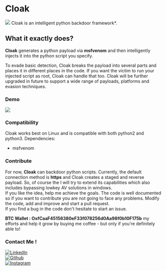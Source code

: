 # Cloak
<img src='https://i.imgur.com/m3scSAO.png' />
Cloak is an intelligent python backdoor framework*.

## What it exactly does?
<b>Cloak</b> generates a python payload via <b>msfvenom</b> and then intelligently injects it into the python script you specify.

To evade basic detection, Cloak breaks the payload into several parts and places it in different places in the code. If you want the victim to run your injected script as root, Cloak can handle that too.
Cloak will be further upgraded in future to support a wide range of payloads, platforms and evasion techniques.

### Demo
<img src='https://i.imgur.com/KJ9hTHo.png' />

### Compatibility
Cloak works best on Linux and is compatible with both python2 and python3.
Dependencies:
- msfvenom

### Contribute
For now, <b>Cloak</b> can backdoor python scripts. Currently, the default connection method is <b>https</b> and Cloak creates a staged and reverse payload. So, of course the I will try to extend its capabilities which also includes bypassing lowkey AV solutions in windows.<br>
If you like the idea, help me achieve the goals. The code is well documented so if you want to contribute you are not going to face any problems.
Modify the code, add and improve and start a pull request.<br>
If you find a bug in the code don't hesitate to start an issue.<br>

**BTC Wallet : OxfCaaF45156380eF33f078256d0Aa98f0b10F175b** my efforts and help it grow by buying me coffee - but only if you're definitely able to!


### Contact Me !

[<img target="_blank" src="https://img.icons8.com/bubbles/100/000000/linkedin.png" title="LinkedIn">](www.linkedin.com/in/kunal-ranjan-166b30249)      
[<img target="_blank" src="https://img.icons8.com/bubbles/100/000000/github.png" title="Github">](https://github.com/BadBoy0170)     
[<img target="_blank" src="https://img.icons8.com/bubbles/100/000000/instagram-new.png" title="Instagram">](https://instagram.com/badboy__17_/) 
